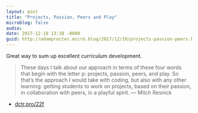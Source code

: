```yaml
---
layout: post
title: "Projects, Passion, Peers and Play"
microblog: false
audio: 
date: 2017-12-10 13:38 -0000
guid: http://adamprocter.micro.blog/2017/12/10/projects-passion-peers.html
---
```

Great way to sum up excellent curriculum development. 

> These days I talk about our approach in terms of these four words that begin with the letter p: projects, passion, peers, and play. So that’s the approach I would take with coding, but also with any other learning: getting students to work on projects, based on their passion, in collaboration with peers, in a playful spirit. — Mitch Resnick

- [dctr.pro/22f](http://dctr.pro/22f)
